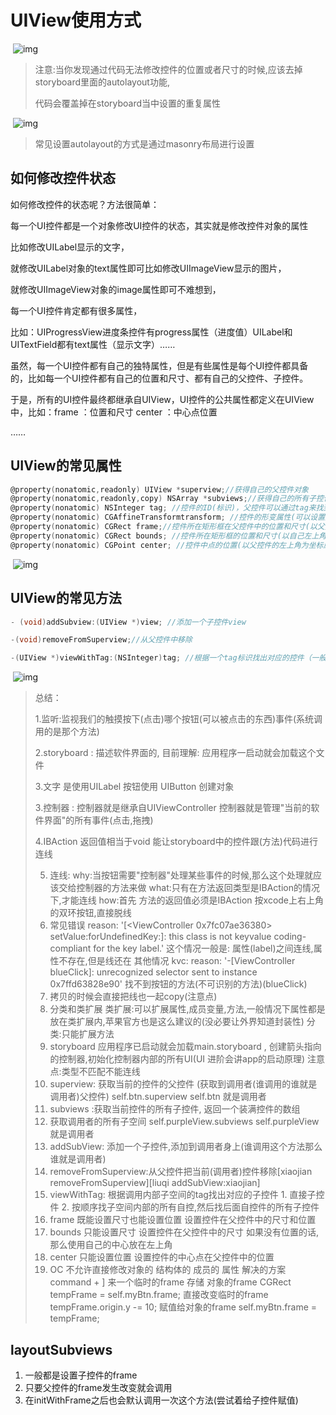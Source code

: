 # UIView使用方式

​        ![img](https://uploader.shimo.im/f/iXi7EdxVvVMG6KnL.png!thumbnail)      

>   注意:当你发现通过代码无法修改控件的位置或者尺寸的时候,应该去掉storyboard里面的autolayout功能,
>
>   代码会覆盖掉在storyboard当中设置的重复属性

​        ![img](https://uploader.shimo.im/f/pwcnpa6mml3AVWj9.png!thumbnail)      

>   常见设置autolayout的方式是通过masonry布局进行设置

## 如何修改控件状态

如何修改控件的状态呢？方法很简单：

每一个UI控件都是一个对象修改UI控件的状态，其实就是修改控件对象的属性

比如修改UILabel显示的文字，

就修改UILabel对象的text属性即可比如修改UIImageView显示的图片，

就修改UIImageView对象的image属性即可不难想到，

每一个UI控件肯定都有很多属性，

比如：UIProgressView进度条控件有progress属性（进度值）UILabel和UITextField都有text属性（显示文字）……

虽然，每一个UI控件都有自己的独特属性，但是有些属性是每个UI控件都具备的，比如每一个UI控件都有自己的位置和尺寸、都有自己的父控件、子控件。

于是，所有的UI控件最终都继承自UIView，UI控件的公共属性都定义在UIView中，比如：frame ：位置和尺寸 center ：中心点位置 

……



## UIView的常见属性

```objective-c
@property(nonatomic,readonly) UIView *superview;//获得自己的父控件对象 
@property(nonatomic,readonly,copy) NSArray *subviews;//获得自己的所有子控件对象  
@property(nonatomic) NSInteger tag; //控件的ID(标识)，父控件可以通过tag来找到对应的子控件 
@property(nonatomic) CGAffineTransformtransform; //控件的形变属性(可以设置旋转角度、比例缩放、平移等属性)
@property(nonatomic) CGRect frame;//控件所在矩形框在父控件中的位置和尺寸(以父控件的左上角为坐标原点)可以定义控件的位置(origin)和大小(size)
@property(nonatomic) CGRect bounds; //控件所在矩形框的位置和尺寸(以自己左上角为坐标原点，所以bounds的x、y一般为0)注意:如果没有设置位置的情况下,把自己的左上角放在控制器的中心点可以定义控件的大小W H(size)
@property(nonatomic) CGPoint center; //控件中点的位置(以父控件的左上角为坐标原点)可以定义控件的位置X Y(center)
```



​        ![img](https://uploader.shimo.im/f/1Yny4KQTQn8y7UHA.png!thumbnail)      



## UIView的常见方法

```objective-c
- (void)addSubview:(UIView *)view; //添加一个子控件view

-(void)removeFromSuperview;//从父控件中移除

-(UIView *)viewWithTag:(NSInteger)tag; //根据一个tag标识找出对应的控件（一般都是子控件）
```

​        ![img](https://uploader.shimo.im/f/Ba181upXptSgERn9.png!thumbnail)      

>   总结：
>
>   1.监听:监视我们的触摸按下(点击)哪个按钮(可以被点击的东西)事件(系统调用的是那个方法)
>
>   2.storyboard : 描述软件界面的, 目前理解: 应用程序一启动就会加载这个文件
>
>    3.文字 是使用UILabel 按钮使用 UIButton 创建对象 
>
>    3.控制器 : 控制器就是继承自UIViewController  控制器就是管理"当前的软件界面"的所有事件(点击,拖拽)  
>
>   4.IBAction 返回值相当于void  能让storyboard中的控件跟(方法)代码进行连线 
>
>   5.  连线:   why:当按钮需要"控制器"处理某些事件的时候,那么这个处理就应该交给控制器的方法来做  what:只有在方法返回类型是IBAction的情况下,才能连线  how:首先 方法的返回值必须是IBAction 按xcode上右上角的双环按钮,直接脱线 
>   6.   常见错误   reason: '[<ViewController 0x7fc07ae36380> setValue:forUndefinedKey:]: this class is not keyvalue coding-compliant for the key label.'  这个情况一般是: 属性(label)之间连线,属性不存在,但是线还在    其他情况 kvc:   reason: '-[ViewController blueClick]: unrecognized selector sent to instance 0x7ffd63828e90'  找不到按钮的方法(不可识别的方法)(blueClick)  
>   7.  拷贝的时候会直接把线也一起copy(注意点) 
>   8.   分类和类扩展   类扩展:可以扩展属性,成员变量,方法,一般情况下属性都是放在类扩展内,苹果官方也是这么建议的(没必要让外界知道封装性)  分类:只能扩展方法
>   9.    storyboard 应用程序已启动就会加载main.storyboard , 创建箭头指向的控制器,初始化控制器内部的所有UI(UI   进阶会讲app的启动原理)   注意点:类型不匹配不能连线 
>   10.  superview: 获取当前的控件的父控件 (获取到调用者(谁调用的谁就是调用者)父控件)   self.btn.superview  self.btn 就是调用者  
>   11.   subviews :获取当前控件的所有子控件, 返回一个装满控件的数组
>   12.   获取调用者的所有子空间        self.purpleView.subviews  self.purpleView 就是调用者 
>   13.  addSubView: 添加一个子控件,添加到调用者身上(谁调用这个方法那么谁就是调用者)  
>   14.  removeFromSuperview:从父控件把当前(调用者)控件移除[xiaojian removeFromSuperview][liuqi addSubView:xiaojian] 
>   15.   viewWithTag: 根据调用内部子空间的tag找出对应的子控件         1. 直接子控件         2. 按顺序找子空间内部的所有自控,然后找后面自控件的所有子控件
>   16.  frame 既能设置尺寸也能设置位置   设置控件在父控件中的尺寸和位置 
>   17.   bounds 只能设置尺寸   设置控件在父控件中的尺寸 如果没有位置的话,那么使用自己的中心放在左上角 
>   18.  center 只能设置位置   设置控件的中心点在父控件中的位置
>   19.   OC 不允许直接修改对象的 结构体的 成员的 属性   解决的方案  command + ]     来一个临时的frame 存储 对象的frame     CGRect tempFrame = self.myBtn.frame;     直接改变临时的frame     tempFrame.origin.y -= 10;    赋值给对象的frame     self.myBtn.frame = tempFrame; 

##   layoutSubviews   

1.  一般都是设置子控件的frame  
2.  只要父控件的frame发生改变就会调用
3.   在initWithFrame之后也会默认调用一次这个方法(尝试着给子控件赋值) 